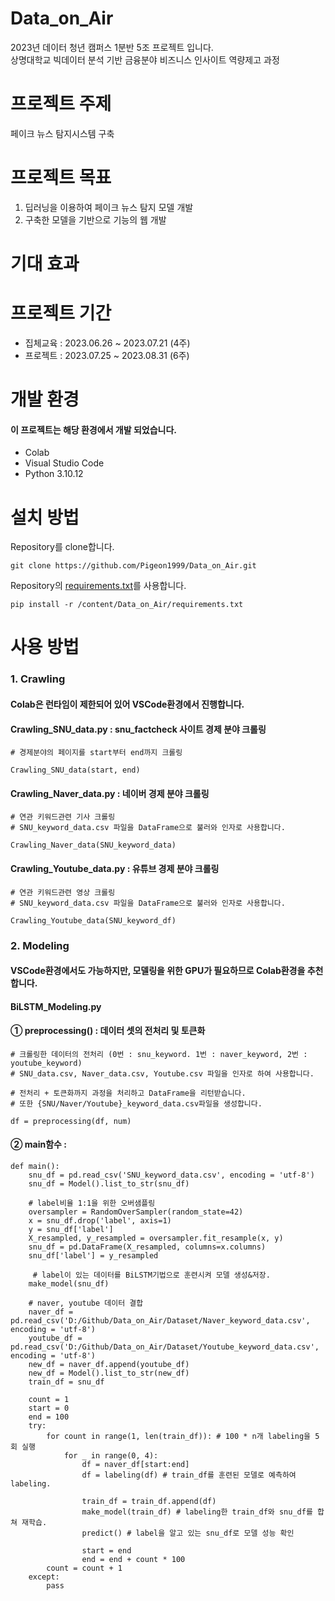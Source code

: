 # Data_on_Air
2023년 데이터 청년 캠퍼스 1분반 5조 프로젝트 입니다.   
상명대학교 빅데이터 분석 기반 금융분야 비즈니스 인사이트 역량제고 과정

# 프로젝트 주제
페이크 뉴스 탐지시스템 구축

# 프로젝트 목표 
1. 딥러닝을 이용하여 페이크 뉴스 탐지 모델 개발
2. 구축한 모델을 기반으로 기능의 웹 개발

# 기대 효과 

# 프로젝트 기간 
- 집체교육 : 2023.06.26 ~ 2023.07.21 (4주)
- 프로젝트 : 2023.07.25 ~ 2023.08.31 (6주)

# 개발 환경 
#### 이 프로젝트는 해당 환경에서 개발 되었습니다.
- Colab
- Visual Studio Code
- Python 3.10.12


# 설치 방법
Repository를 clone합니다. 
```
git clone https://github.com/Pigeon1999/Data_on_Air.git
```

Repository의 [requirements.txt](https://github.com/Pigeon1999/Data_on_Air/blob/main/requirements.txt)를 사용합니다. 
```
pip install -r /content/Data_on_Air/requirements.txt
```

# 사용 방법
### 1. Crawling 
#### Colab은 런타임이 제한되어 있어 VSCode환경에서 진행합니다.

#### Crawling_SNU_data.py : snu_factcheck 사이트 경제 분야 크롤링 
```
# 경제분야의 페이지를 start부터 end까지 크롤링

Crawling_SNU_data(start, end)
```

#### Crawling_Naver_data.py : 네이버 경제 분야 크롤링 
```
# 연관 키워드관련 기사 크롤링
# SNU_keyword_data.csv 파일을 DataFrame으로 불러와 인자로 사용합니다.

Crawling_Naver_data(SNU_keyword_data)
```

#### Crawling_Youtube_data.py : 유튜브 경제 분야 크롤링 
```
# 연관 키워드관련 영상 크롤링
# SNU_keyword_data.csv 파일을 DataFrame으로 불러와 인자로 사용합니다.

Crawling_Youtube_data(SNU_keyword_df)
```

### 2. Modeling 
#### VSCode환경에서도 가능하지만, 모델링을 위한 GPU가 필요하므로 Colab환경을 추천합니다.
#### BiLSTM_Modeling.py 
#### ① preprocessing() : 데이터 셋의 전처리 및 토큰화
```
# 크롤링한 데이터의 전처리 (0번 : snu_keyword. 1번 : naver_keyword, 2번 : youtube_keyword)
# SNU_data.csv, Naver_data.csv, Youtube.csv 파일을 인자로 하여 사용합니다.

# 전처리 + 토큰화까지 과정을 처리하고 DataFrame을 리턴받습니다.
# 또한 {SNU/Naver/Youtube}_keyword_data.csv파일을 생성합니다. 

df = preprocessing(df, num)
```

#### ② main함수 : 
```
def main(): 
    snu_df = pd.read_csv('SNU_keyword_data.csv', encoding = 'utf-8')
    snu_df = Model().list_to_str(snu_df) 

    # label비율 1:1을 위한 오버샘플링
    oversampler = RandomOverSampler(random_state=42)
    x = snu_df.drop('label', axis=1)
    y = snu_df['label']
    X_resampled, y_resampled = oversampler.fit_resample(x, y)
    snu_df = pd.DataFrame(X_resampled, columns=x.columns)
    snu_df['label'] = y_resampled

     # label이 있는 데이터를 BiLSTM기법으로 훈련시켜 모델 생성&저장.
    make_model(snu_df)

    # naver, youtube 데이터 결합
    naver_df = pd.read_csv('D:/Github/Data_on_Air/Dataset/Naver_keyword_data.csv', encoding = 'utf-8')
    youtube_df = pd.read_csv('D:/Github/Data_on_Air/Dataset/Youtube_keyword_data.csv', encoding = 'utf-8')
    new_df = naver_df.append(youtube_df)
    new_df = Model().list_to_str(new_df)
    train_df = snu_df

    count = 1
    start = 0
    end = 100
    try:                                                                             
        for count in range(1, len(train_df)): # 100 * n개 labeling을 5회 실행
            for _ in range(0, 4):
                df = naver_df[start:end]
                df = labeling(df) # train_df를 훈련된 모델로 예측하여 labeling.
                
                train_df = train_df.append(df)
                make_model(train_df) # labeling한 train_df와 snu_df를 합쳐 재학습. 
                predict() # label을 알고 있는 snu_df로 모델 성능 확인 

                start = end
                end = end + count * 100
        count = count + 1   
    except:
        pass
```
